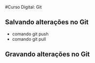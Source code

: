 #Curso Digital: Git

 ## Salvando alterações no Git
 * comando git push
 * comando git pull

## Gravando alterações no Git